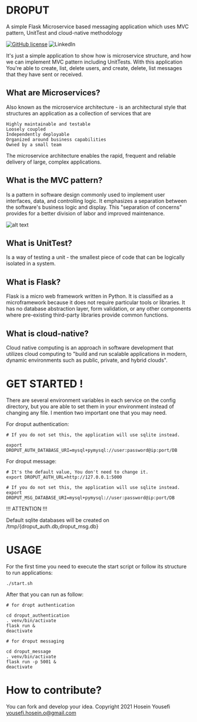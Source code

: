 # DROPUT
A simple Flask Microservice based messaging application which uses MVC pattern, UnitTest and cloud-native methodology

[![GitHub license](https://img.shields.io/github/license/hosein-yousefii/DROPUT)](https://github.com/hosein-yousefii/DROPUT/blob/master/LICENSE)
![LinkedIn](https://shields.io/badge/style-hoseinyousefi-black?logo=linkedin&label=LinkedIn&link=https://www.linkedin.com/in/hoseinyousefi)


It's just a simple application to show how is microservice structure, and how we can implement MVC pattern including UnitTests.
With this application You're able to create, list, delete users, and create, delete, list messages that they have sent or received.


## What are Microservices?

Also known as the microservice architecture - is an architectural style that structures an application as a collection of services that are

    Highly maintainable and testable
    Loosely coupled
    Independently deployable
    Organized around business capabilities
    Owned by a small team

The microservice architecture enables the rapid, frequent and reliable delivery of large, complex applications.

## What is the MVC pattern?

Is a pattern in software design commonly used to implement user interfaces, data, and controlling logic. It emphasizes a separation between the software's business logic and display. This "separation of concerns" provides for a better division of labor and improved maintenance. 

![alt text](https://www.researchgate.net/publication/337601038/figure/fig2/AS:830217782300694@1574950752978/Structure-diagram-of-MVC-design-pattern.jpg)


## What is UnitTest?

Is a way of testing a unit - the smallest piece of code that can be logically isolated in a system.


## What is Flask?

Flask is a micro web framework written in Python. It is classified as a microframework because it does not require particular tools or libraries. It has no database abstraction layer, form validation, or any other components where pre-existing third-party libraries provide common functions.


## What is cloud-native?

Cloud native computing is an approach in software development that utilizes cloud computing to "build and run scalable applications in modern, dynamic environments such as public, private, and hybrid clouds".


# GET STARTED !

There are several environment variables in each service on the config directory, but you are able to set them in your environment instead of changing any file.
I mention two important one that you may need.

For droput authentication:
```
# If you do not set this, the application will use sqlite instead.

export DROPUT_AUTH_DATABASE_URI=mysql+pymysql://user:password@ip:port/DB

```

For droput message:
```
# It's the default value, You don't need to change it.
export DROPUT_AUTH_URL=http://127.0.0.1:5000

# If you do not set this, the application will use sqlite instead.
export DROPUT_MSG_DATABASE_URI=mysql+pymysql://user:password@ip:port/DB

```

!!! ATTENTION !!!

Default sqlite databases will be created on /tmp/{droput_auth.db,droput_msg.db}


# USAGE

For the first time you need to execute the start script or follow its structure to run applications:
```
./start.sh
```

After that you can run as follow:
```
# for dropt authentication

cd droput_authentication
. venv/bin/activate
flask run &
deactivate

# for droput messaging

cd droput_message
. venv/bin/activate
flask run -p 5001 &
deactivate
```


# How to contribute?

You can fork and develop your idea.
Copyright 2021 Hosein Yousefi <yousefi.hosein.o@gmail.com>





